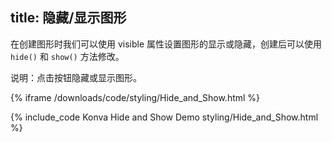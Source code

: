 title: 隐藏/显示图形
---

在创建图形时我们可以使用 visible 属性设置图形的显示或隐藏，创建后可以使用 `hide()` 和 `show()` 方法修改。

说明：点击按钮隐藏或显示图形。

{% iframe /downloads/code/styling/Hide_and_Show.html %}

{% include_code Konva Hide and Show Demo styling/Hide_and_Show.html %}